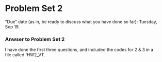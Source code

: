 # Problem Set 2

"Due" date (as in, be ready to discuss what you have done so far): Tuesday, Sep 19.

### Anwser to Problem Set 2

I have done the first three questions, and included the codes for 2 & 3 in
a file called 'HW2_V1'.